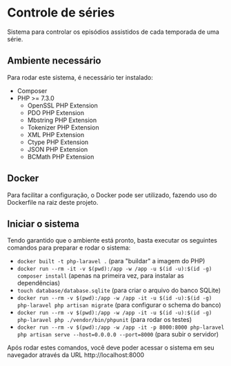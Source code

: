 # Controle de séries

Sistema para controlar os episódios assistidos de cada temporada de uma série.

## Ambiente necessário

Para rodar este sistema, é necessário ter instalado:

- Composer
- PHP >= 7.3.0
    - OpenSSL PHP Extension
    - PDO PHP Extension
    - Mbstring PHP Extension
    - Tokenizer PHP Extension
    - XML PHP Extension
    - Ctype PHP Extension
    - JSON PHP Extension
    - BCMath PHP Extension
    
## Docker

Para facilitar a configuração, o Docker pode ser utilizado, fazendo uso do Dockerfile na raiz deste projeto.

## Iniciar o sistema

Tendo garantido que o ambiente está pronto, basta executar os seguintes comandos para preparar e rodar o sistema:

- `docker built -t php-laravel .` (para "buildar" a imagem do PHP)
- `docker run --rm -it -v $(pwd):/app -w /app -u $(id -u):$(id -g) composer install` (apenas na primeira vez, para instalar as dependências)
- `touch database/database.sqlite` (para criar o arquivo do banco SQLite)
- `docker run --rm -v $(pwd):/app -w /app -it -u $(id -u):$(id -g) php-laravel php artisan migrate` (para configurar o schema do banco)
- `docker run --rm -v $(pwd):/app -w /app -it -u $(id -u):$(id -g) php-laravel php ./vendor/bin/phpunit` (para rodar os testes)
- `docker run --rm -v $(pwd):/app -w /app -it -p 8000:8000 php-laravel php artisan serve --host=0.0.0.0 --port=8000` (para subir o servidor)

Após rodar estes comandos, você deve poder acessar o sistema em seu navegador através da URL http://localhost:8000